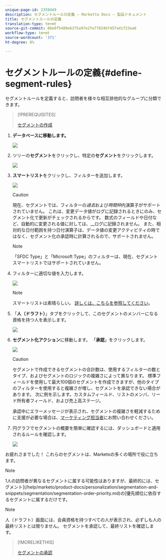 ```yaml
---
unique-page-id: 2359449
description: セグメントルールの定義 — Marketto Docs — 製品ドキュメント
title: セグメントルールの定義
translation-type: tm+mt
source-git-commit: 06e0f5489e6375a97e2fe77834bf45fa41f23ea6
workflow-type: tm+mt
source-wordcount: '371'
ht-degree: 0%

---
```



# セグメントルールの定義{#define-segment-rules}

セグメントルールを定義すると、訪問者を様々な相互排他的なグループに分類できます。

>[!PREREQUISITES]
>
>[セグメントの作成](/help/marketo/product-docs/personalization/segmentation-and-snippets/segmentation/create-a-segmentation.md)

1. **データベースに移動します。**

   ![](assets/image2017-3-28-14-3a7-3a42.png)

1. ツリーの&#x200B;**セグメント**&#x200B;をクリックし、特定の&#x200B;**セグメント**&#x200B;をクリックします。

   ![](assets/image2017-3-28-14-3a11-3a15.png)

1. **スマートリスト**&#x200B;をクリックし、フィルターを追加します。

   ![](assets/image2017-3-28-14-3a18-3a19.png)

   >[!CAUTION]
   >
   >現在、セグメントでは、フィルターの&#x200B;_過去_&#x200B;および&#x200B;_時間枠_&#x200B;内演算子がサポートされていません。 これは、変更データ値がログに記録されるときにのみ、セグメント化で更新がチェックされるからです。 数式のフィールドや日付など、自動的に変更される値に対しては、__&#x200B;ログに記録されません。 また、相対的な日付範囲を持つ日付演算子は、データ値の変更アクティビティの時ではなく、セグメント化の承認時に計算されるので、サポートされません。

   >[!NOTE]
   >
   >「SFDC Type」と「Microsoft Type」のフィルターは、現在、セグメントスマートリストではサポートされていません。

1. フィルターに適切な値を入力します。

   ![](assets/image2017-3-28-14-3a18-3a33.png)

   >[!NOTE]
   >
   >スマートリストは素晴らしい。 [詳しくは、こちらを参照してください](/help/marketo/product-docs/core-marketo-concepts/smart-lists-and-static-lists/understanding-smart-lists.md)。

1. 「**人（ドラフト）**」タブをクリックして、このセグメントのメンバーになる資格を持つ人を表示します。

   ![](assets/image2017-3-28-14-3a20-3a15.png)

1. **セグメント化アクション**&#x200B;に移動します。 「**承認**」をクリックします。

   ![](assets/image2014-9-15-11-3a36-3a7.png)

   >[!CAUTION]
   >
   >セグメントで作成できるセグメントの合計数は、使用するフィルターの数とタイプ、およびセグメントのロジックの複雑さによって異なります。 標準フィールドを使用して最大100個のセグメントを作成できますが、他のタイプのフィルターを使用すると複雑さが増し、セグメントを承認できない場合があります。 次に例を示します。カスタムフィールド、リストのメンバ、リード所有者フィールド、および売上高ステージ。
   >
   >承認中にエラーメッセージが表示され、セグメントの複雑さを軽減するために支援が必要な場合は、[マーケティング担当者](https://nation.marketo.com/t5/Support/ct-p/Support)にお問い合わせください。

1. 円グラフでセグメントの概要を簡単に確認するには、ダッシュボードと適用されるルールを確認します。

   ![](assets/image2014-9-15-11-3a36-3a19.png)

お疲れさまでした！ これらのセグメントは、Marketoの多くの場所で役に立ちます。

>[!NOTE]
>
>1人の訪問者が異なるセグメントに属する可能性はありますが、最終的には、セグメント](/help/marketo/product-docs/personalization/segmentation-and-snippets/segmentation/segmentation-order-priority.md)の[優先順位に依存するセグメントに属するだけです。

>[!NOTE]
>
>人（ドラフト）画面には、会員資格を持つすべての人が表示され、必ずしも人の最終リストとは限りません。 セグメントを承認して、最終リストを確認します。

>[!MORELIKETHIS]
>
>[セグメントの承認](/help/marketo/product-docs/personalization/segmentation-and-snippets/segmentation/approve-a-segmentation.md)
